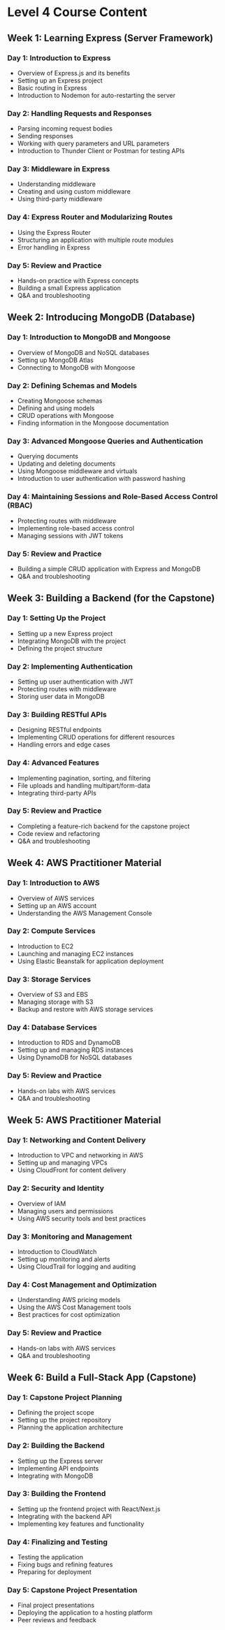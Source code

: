 # Level 4 Course Content

## Week 1: Learning Express (Server Framework)

### Day 1: Introduction to Express

- Overview of Express.js and its benefits
- Setting up an Express project
- Basic routing in Express
- Introduction to Nodemon for auto-restarting the server

### Day 2: Handling Requests and Responses

- Parsing incoming request bodies
- Sending responses
- Working with query parameters and URL parameters
- Introduction to Thunder Client or Postman for testing APIs

### Day 3: Middleware in Express

- Understanding middleware
- Creating and using custom middleware
- Using third-party middleware

### Day 4: Express Router and Modularizing Routes

- Using the Express Router
- Structuring an application with multiple route modules
- Error handling in Express

### Day 5: Review and Practice

- Hands-on practice with Express concepts
- Building a small Express application
- Q&A and troubleshooting

## Week 2: Introducing MongoDB (Database)

### Day 1: Introduction to MongoDB and Mongoose

- Overview of MongoDB and NoSQL databases
- Setting up MongoDB Atlas
- Connecting to MongoDB with Mongoose

### Day 2: Defining Schemas and Models

- Creating Mongoose schemas
- Defining and using models
- CRUD operations with Mongoose
- Finding information in the Mongoose documentation

### Day 3: Advanced Mongoose Queries and Authentication

- Querying documents
- Updating and deleting documents
- Using Mongoose middleware and virtuals
- Introduction to user authentication with password hashing

### Day 4: Maintaining Sessions and Role-Based Access Control (RBAC)

- Protecting routes with middleware
- Implementing role-based access control
- Managing sessions with JWT tokens

### Day 5: Review and Practice

- Building a simple CRUD application with Express and MongoDB
- Q&A and troubleshooting

## Week 3: Building a Backend (for the Capstone)

### Day 1: Setting Up the Project

- Setting up a new Express project
- Integrating MongoDB with the project
- Defining the project structure

### Day 2: Implementing Authentication

- Setting up user authentication with JWT
- Protecting routes with middleware
- Storing user data in MongoDB

### Day 3: Building RESTful APIs

- Designing RESTful endpoints
- Implementing CRUD operations for different resources
- Handling errors and edge cases

### Day 4: Advanced Features

- Implementing pagination, sorting, and filtering
- File uploads and handling multipart/form-data
- Integrating third-party APIs

### Day 5: Review and Practice

- Completing a feature-rich backend for the capstone project
- Code review and refactoring
- Q&A and troubleshooting

## Week 4: AWS Practitioner Material

### Day 1: Introduction to AWS

- Overview of AWS services
- Setting up an AWS account
- Understanding the AWS Management Console

### Day 2: Compute Services

- Introduction to EC2
- Launching and managing EC2 instances
- Using Elastic Beanstalk for application deployment

### Day 3: Storage Services

- Overview of S3 and EBS
- Managing storage with S3
- Backup and restore with AWS storage services

### Day 4: Database Services

- Introduction to RDS and DynamoDB
- Setting up and managing RDS instances
- Using DynamoDB for NoSQL databases

### Day 5: Review and Practice

- Hands-on labs with AWS services
- Q&A and troubleshooting

## Week 5: AWS Practitioner Material

### Day 1: Networking and Content Delivery

- Introduction to VPC and networking in AWS
- Setting up and managing VPCs
- Using CloudFront for content delivery

### Day 2: Security and Identity

- Overview of IAM
- Managing users and permissions
- Using AWS security tools and best practices

### Day 3: Monitoring and Management

- Introduction to CloudWatch
- Setting up monitoring and alerts
- Using CloudTrail for logging and auditing

### Day 4: Cost Management and Optimization

- Understanding AWS pricing models
- Using the AWS Cost Management tools
- Best practices for cost optimization

### Day 5: Review and Practice

- Hands-on labs with AWS services
- Q&A and troubleshooting

## Week 6: Build a Full-Stack App (Capstone)

### Day 1: Capstone Project Planning

- Defining the project scope
- Setting up the project repository
- Planning the application architecture

### Day 2: Building the Backend

- Setting up the Express server
- Implementing API endpoints
- Integrating with MongoDB

### Day 3: Building the Frontend

- Setting up the frontend project with React/Next.js
- Integrating with the backend API
- Implementing key features and functionality

### Day 4: Finalizing and Testing

- Testing the application
- Fixing bugs and refining features
- Preparing for deployment

### Day 5: Capstone Project Presentation

- Final project presentations
- Deploying the application to a hosting platform
- Peer reviews and feedback
